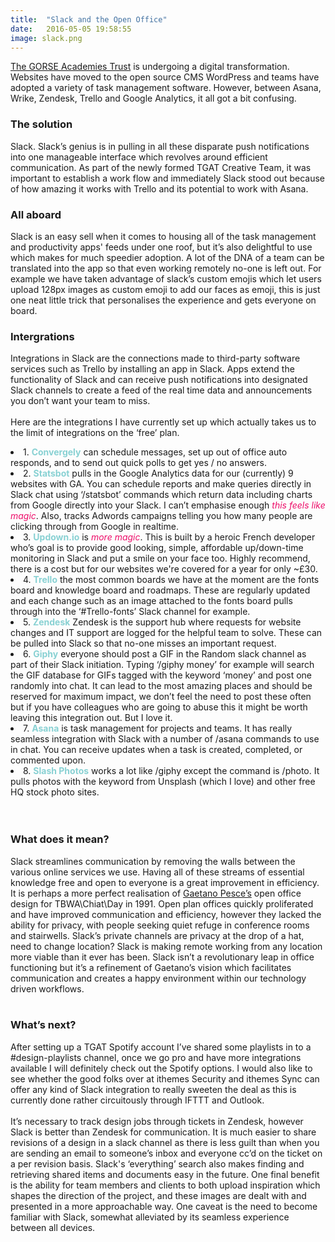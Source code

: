 ```yaml
---
title:  "Slack and the Open Office"
date:   2016-05-05 19:58:55
image: slack.png
---
```



<a href="http://www.tgat.org.uk/" title="The GORSE Academies Trust's website" alt="visit The GORSE Academies Trust's website">The GORSE Academies Trust</a> is undergoing a digital transformation. Websites have moved to the open source CMS WordPress and teams have adopted a variety of task management software. However, between Asana, Wrike, Zendesk, Trello and Google Analytics, it all got a bit confusing.

<h3>The solution</h3>

Slack. Slack’s genius is in pulling in all these disparate push notifications into one manageable interface which revolves around efficient communication. As part of the newly formed TGAT Creative Team, it was important to establish a work flow and immediately Slack stood out because of how amazing it works with Trello and its potential to work with Asana.

<h3>All aboard</h3>

Slack is an easy sell when it comes to housing all of the task management and productivity apps' feeds under one roof, but it’s also delightful to use which makes for much speedier adoption. A lot of the DNA of a team can be translated into the app so that even working remotely no-one is left out. For example we have taken advantage of slack’s custom emojis which let users upload 128px images as custom emoji to add our faces as emoji, this is just one neat little trick that personalises the experience and gets everyone on board.

<h3>Intergrations</h3>

Integrations in Slack are the connections made to third-party software services such as Trello by installing an app in Slack. Apps extend the functionality of Slack and can receive push notifications into designated Slack channels to create a feed of the real time data and announcements you don’t want your team to miss.
<br><br>
Here are the integrations I have currently set up which actually takes us to the limit of integrations on the ‘free’ plan.
<br>

<li>1. <span style="color: #88d1d3"><strong>Convergely</strong></span> can schedule messages, set up out of office auto responds, and to send out quick polls to get yes / no answers.</li>
<li>2. <span style="color: #88d1d3"><strong>Statsbot</strong></span> pulls in the Google Analytics data for our (currently) 9 websites with GA. You can schedule reports and make queries directly in Slack chat using ‘/statsbot’ commands which return data including charts from Google directly into your Slack. I can’t emphasise enough <em style="color: #ed0d69">this feels like magic</em>. Also, tracks Adwords campaigns telling you how many people are clicking through from Google in realtime.</li>
<li>3. <span style="color: #88d1d3"><strong>Updown.io</strong></span> is <em style="color: #ed0d69">more magic</em>. This is built by a heroic French developer who’s goal is to provide good looking, simple, affordable up/down-time monitoring in Slack and put a smile on your face too. Highly recommend, there is a cost but for our websites we're covered for a year for only ~£30.</li>
<li>4. <span style="color: #88d1d3"><strong>Trello</strong></span> the most common boards we have at the moment are the fonts board and knowledge board and roadmaps. These are regularly updated and each change such as an image attached to the fonts board pulls through into the ‘#Trello-fonts’ Slack channel for example.
<li>5. <span style="color: #88d1d3"><strong>Zendesk</strong></span> Zendesk is the support hub where requests for website changes and IT support are logged for the helpful team to solve. These can be pulled into Slack so that no-one misses an important request.</li>
<li>6. <span style="color: #88d1d3"><strong>Giphy</strong></span> everyone should post a GIF in the Random slack channel as part of their Slack initiation. Typing ‘/giphy money’ for example will search the GIF database for GIFs tagged with the keyword ‘money’ and post one randomly into chat. It can lead to the most amazing places and should be reserved for maximum impact, we don’t feel the need to post these often but if you have colleagues who are going to abuse this it might be worth leaving this integration out. But I love it.</li>
<li>7. <span style="color: #88d1d3"><strong>Asana</strong></span> is task management for projects and teams. It has really seamless integration with Slack with a number of /asana commands to use in chat. You can receive updates when a task is created, completed, or commented upon. </li>
<li>8. <span style="color: #88d1d3"><strong>Slash Photos</strong></span> works a lot like /giphy except the command is /photo. It pulls photos with the keyword from Unsplash (which I love) and other free HQ stock photo sites. </li>
</li>
<br><br>
<h3>What does it mean?</h3>
Slack streamlines communication by removing the walls between the various online services we use. Having all of these streams of essential knowledge free and open to everyone is a great improvement in efficiency. It is perhaps a more perfect realisation of <a href="http://www.gaetanopesce.com" title="Gaetano Pesce’s Website" alt="Go to Gaetano Pesce’s website">Gaetano Pesce’s</a> open office design for TBWA\Chiat\Day in 1991. Open plan offices quickly proliferated and have improved communication and efficiency, however they lacked the ability for privacy, with people seeking quiet refuge in conference rooms and stairwells. Slack’s private channels are privacy at the drop of a hat, need to change location? Slack is making remote working from any location more viable than it ever has been. Slack isn’t a revolutionary leap in office functioning but it’s a refinement of Gaetano’s vision which facilitates communication and creates a happy environment within our technology driven workflows.
<br><br>

<h3>What’s next?</h3>

After setting up a TGAT Spotify account I’ve shared some playlists in to a #design-playlists channel, once we go pro and have more integrations available I will definitely check out the Spotify options. I would also like to see whether the good folks over at ithemes Security and ithemes Sync can offer any kind of Slack integration to really sweeten the deal as this is currently done rather circuitously through IFTTT and Outlook.
<br><br>
It’s necessary to track design jobs through tickets in Zendesk, however Slack is better than Zendesk for communication. It is much easier to share revisions of a design in a slack channel as there is less guilt than when you are sending an email to someone’s inbox and everyone cc’d on the ticket on a per revision basis. Slack's ‘everything’ search also makes finding and retrieving shared items and documents easy in the future. One final benefit is the ability for team members and clients to both upload inspiration which shapes the direction of the project, and these images are dealt with and presented in a more approachable way. One caveat is the need to become familiar with Slack, somewhat alleviated by its seamless experience between all devices.
<br><br>
